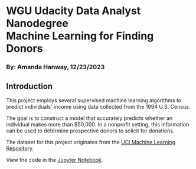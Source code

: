 # WGU Udacity Data Analyst Nanodegree <br>Machine Learning for Finding Donors  
### By: Amanda Hanway, 12/23/2023 

## Introduction

This project employs several supervised machine learning algorithms to predict individuals' income using data collected from the 1994 U.S. Census. 

The goal is to construct a model that accurately predicts whether an individual makes more than $50,000. In a nonprofit setting, this information can be used to determine prospective donors to solicit for donations. 

The dataset for this project originates from the [UCI Machine Learning Repository](https://archive.ics.uci.edu/ml/datasets/Census+Income).

View the code in the [Jupyter Notebook](https://github.com/mandi1120/ml_finding_donors/blob/main/finding_donors.ipynb).

## 



